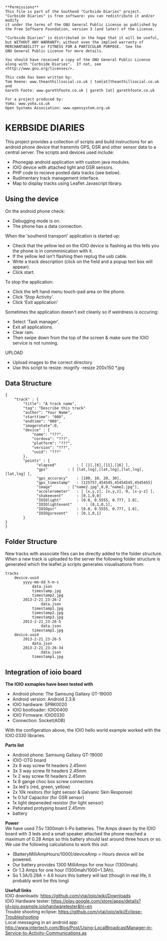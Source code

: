     **Permissions**
    This file is part of the Southend "Curbside Diaries" project.
    "Curbside Diaries" is free software: you can redistribute it and/or modify
    it under the terms of the GNU General Public License as published by
    the Free Software Foundation, version 3 (and later) of the License.

    "Curbside Diaries" is distributed in the hope that it will be useful,
    but WITHOUT ANY WARRANTY; without even the implied warranty of
    MERCHANTABILITY or FITNESS FOR A PARTICULAR PURPOSE.  See the
    GNU General Public License for more details.

    You should have received a copy of the GNU General Public License
    along with "Curbside Diaries".  If not, see <http://www.gnu.org/licenses/>.
    
    This code has been written by:
    Tom Keene: www.theanthillsocial.co.uk | tom[at]theanthillsocial.co.uk
    and
    Gareth Foote: www.garethfoote.co.uk | gareth [at] garethfoote.co.uk
    
    For a project produced by:
    YoHa: www.yoha.co.uk
    Open Systems Association: www.opensystem.org.uk

KERBSIDE DIARIES
==================     
This project provides a collection of scripts and build instructions for an 
android phone device that transmits GPS, GSR and other sensor data to a central server.
The scripts and devices used include:
- Phonegap android application with custom java modules.
- IOIO device with attached light and GSR sensors.
- PHP code to recieve posted data tracks (see below).
- Rudimentary track management interface.
- Map to display tracks using Leaflet Javascript library.

Using the device  
--------------
On the android phone check:
- Debugging mode is on.
- The phone has a data connection.

When the 'southend transport' application is started up:
- Check that the yellow led on the IOIO device is flashing as this tells you the phone is in commminication with it.
- If the yellow led isn't flashing then replug the usb cable.
- Write a track description (click on the field and a popup text box will appear).
- Click start.

To stop the application:
- Click the left hand menu touch-pad area on the phone.
- Click 'Stop Activity'.
- Click 'Exit application'

Sometimes the application doesn't exit cleanly so if weirdness is occuring:
- Select 'Task manager'.
- Exit all applications.
- Clear ram.
- Then swipe down from the top of the screen & make sure the IOIO service is not running.

UPLOAD
- Upload images to the correct directory
- Use this script to resize: mogrify -resize 200x150 *.jpg


Data Structure  
--------------
    {
    	"track" : {
            "title": "A track name",
            "tag": "Describe this track"
            "author": "Your Name", 
            "starttime": "000",
            "endtime": "000",
            "imagerotate":0,
            "device" : {
            	"name": "???",   
                "cordova": "???",
                "platform": "???",
                "version": "???",
                "uuid": "???"
            },
            "points" : {
                  "elapsed" 		: [ [1],[6],[11],[16] ],
                  "gps" 		: [ [lat,lng],[lat,lng],[lat,lng],[lat,lng] ],
                  "gps_accuracy"	: [100, 10, 20, 30],
                  "gps_timestamp"	: [125757,454545,45454545,4545455]
                  "image" 		: ["name2.jpg",0,0,"name2.jpg"],
                  "accelerometer" 	: [ [x,y,z], [x,y,z], 0, [x-y-z] ],
                  "shakeevent" 		: [0,1,0,0]
                  "IOIOlight"   	: [0.0, 0.5555, 0.777, 1.0],
                  "IOIOlightevent"   	: [0,1,0,1],
                  "IOIOgsr"   		: [0.0, 0.5555, 0.777, 1.0],
                  "IOIOgsrevent"   	: [0,1,0,1] 
            }
	}
    }               
Folder Structure
----------------
New tracks with associate files can be directly added to the folder structure.
When a new track is uploaded to the server the following folder structure is generated 
which the leaflet.js scripts generates visualisations from:

    tracks
    	device.uuid
    		yyyy-mm-dd_h-m-s
    			data.json
    			timestamp.jpg
    			timestamp2.jpg
    		2013-2-21_23-26-2
    		    	data.json
    			timestamp1.jpg
    			timestamp2.jpg
    			timestamp3.jpg
    		2013-2-21_23-26-5
    		    	data.json
    			timestamp1.jpg
    	device.uuid
    		2013-2-21_23-26-5
    			data.json
    		2013-2-21_23-26-34
    		        data.json
    			timestamp1.jpg
    

Integration of ioio board
-------------------------
**The IOIO exmaples have been tested with**  
- Android phone: The Samsung Gallaxy GT-19000
- Android version: Android 2.3.6
- IOIO hardware: SPRK0020
- IOIO bootloader: IOIO0400
- IOIO Firmware: IOIO0330
- Connection: Socket(ADB)
  
With the configeration above, the IOIO hello world example worked with the IOIO 0330 libraries.

**Parts list**  
- Android phone: Samsung Gallaxy GT-19000
- IOIO-OTG board
- 2x 8 way screw fit headers 2.45mm
- 3x 3 way screw fit headers 2.45mm 
- 1x 2 way screw fit headers 2.45mm
- 1x 8 gange choc box screw connectors
- 3x led's (red, green, yellow)
- 2x 10k resitors (for light sensor & Galvanic Skin Response)
- 1x 0.1uf Capacitor (for GSR sensor)
- 1x light depeneded resistor (for light sensor)
- Peforated protyping board 2.45mm
- battery

**Power**  
We have used 7.5v 1300mah li-Po batteries. 
The Amps drawn by the IOIO board with 3 leds and a small speaker attached the phone 
reached a maximum of 0.28 Amps so this battery should last around three hours or so.
We use the following calculations to work this out:
- (BatteryMilliAmpHours/1000)/deviceAmp = Hours device will be powered.
- Our battery provides 1300 MilliAmps for one hour (1300mah).
- Or 1.3 Amps for one hour (1300mah/1000=1.3Ah).
- So 1.3A/0.28A = 4.6 hours this battery will last (though in real life, it probably wont be this long)


**Usefull links**  
IOIO downloads: https://github.com/ytai/ioio/wiki/Downloads  
IOIO Hardware tester: https://play.google.com/store/apps/details?id=ioio.example.ioiohardwaretester&hl=en  
Trouble shooting eclipse: https://github.com/ytai/ioio/wiki/Eclipse-Troubleshooting  
Local messaging in an android app: http://www.intertech.com/Blog/Post/Using-LocalBroadcastManager-in-Service-to-Activity-Communications.as



